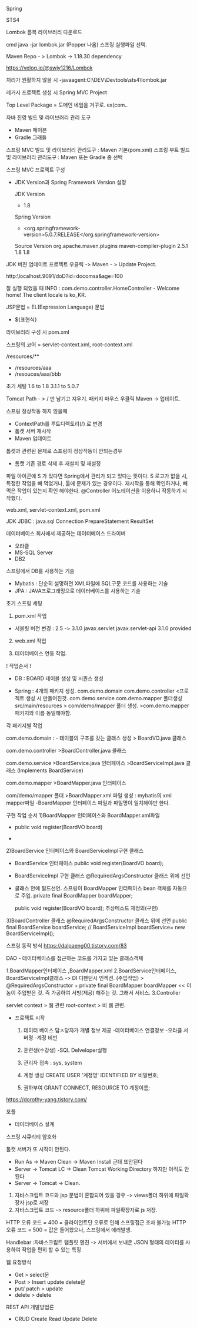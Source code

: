 Spring

  STS4 

  Lombok
  롬복 라이브러리 다운로드

  cmd java -jar lombok.jar
  (Pepper 나옴)
  스프링 실행파일 선택.

  Maven Repo - > Lombok -> 1.18.30 dependency

  https://velog.io/@swjy1216/Lombok

  처리가 원활하지 않을 시
  -javaagent:C:\DEV\Devtools\sts4\lombok.jar

  레거시 프로젝트 생성 시  Spring MVC Project

  Top Level Package = 도메인 네임을 거꾸로. ex(com.*.*

자바 진영
빌드 및 라이브러리 관리 도구
  - Maven 메이븐
  - Gradle 그래들 

스프링 MVC
  빌드 및 라이브러리 관리도구 : Maven 기본(pom.xml)
스프링 부트
  빌드 및 라이브러리 관리도구 : Maven 또는 Gradle 중 선택

스프링 MVC 프로젝트 구성
  - JDK Version과 Spring Framework Version 설정

    JDK Version
    - <java-version>1.8</java-version> 

    Spring Version
	  - <org.springframework-version>5.0.7.RELEASE</org.springframework-version>

    Source Version
    <groupId>org.apache.maven.plugins</groupId>
                <artifactId>maven-compiler-plugin</artifactId>
                <version>2.5.1</version>
                <configuration>
                    <source>1.8</source>
                    <target>1.8</target>

  JDK 버젼 업데이트
  프로젝트 우클릭 -> Maven - > Update Project.

  http:\\localhost.9091/doD?id=docomsa&age=100

잘 실행 되었을 때
  INFO : com.demo.controller.HomeController - Welcome home! The client locale is ko_KR.


JSP문법 = EL(Expression Language) 문법
 - ${표현식} 

 

라이브러리 구성 시 pom.xml

스프링의 코어 = servlet-context.xml, root-context.xml

/resources/**
  - /resources/aaa
  - /resouces/aaa/bbb



초기 세팅
1.6 to 1.8
3.1.1 to 5.0.7

Tomcat Path - > / 만 남기고 지우기.
패키지 마우스 우클릭 Maven -> 업데이트. 

스프링 정상작동 하지 않을때
  - ContextPath를 루트디렉토리(/) 로 변경
  - 톰캣 서버 재시작
  - Maven 업데이트

톰캣과 관련된 문제로 스프링이 정상작동이 안되는경우
  - 톰캣 기존 경로 삭제 후 재설치 및 재설정

파일 아이콘에 S 가 있다면 Spring에서 관리가 되고 있다는 뜻이다. 
S 로고가 없을 시, 특정한 작업을 빼 먹었거나, 툴에 문제가 있는 경우이다.
재시작을 통해 확인하거나, 빼먹은 작업이 있는지 확인 해야한다.
@Controller 어노테이션을 이용하니 작동하기 시작했다.


web.xml, servlet-context.xml, pom.xml

JDK
  JDBC : java.sql
    Connection
    PrepareStatement
    ResultSet

데이터베이스 회사에서 제공하는 데이터베이스 드라이버
 - 오라클
 - MS-SQL Server
 - DB2

스프링에서 DB를 사용하는 기술
  - Mybatis : 단순히 설명하면 XML파일에 SQL구문 코드를 사용하는 기술
  - JPA : JAVA프로그래밍으로 데이터베이스를 사용하는 기술


초기 스프링 세팅

1. pom.xml 작업
  - 서블릿 버전 변경 : 2.5 -> 3.1.0
    <dependency>
		    <groupId>javax.servlet</groupId>
		    <artifactId>javax.servlet-api</artifactId>
		    <version>3.1.0</version>
		    <scope>provided</scope>
		</dependency>

  2. web.xml 작업
    <web-app xmlns:xsi="http://www.w3.org/2001/XMLSchema-instance"
      xmlns="http://xmlns.jcp.org/xml/ns/javaee"
      xsi:schemaLocation="http://xmlns.jcp.org/xml/ns/javaee http://xmlns.jcp.org/xml/ns/javaee/web-app_3_1.xsd"
      id="WebApp_ID" version="3.1">


3. 데이터베이스 연동 작업.

  ! 작업순서 !
  - DB : BOARD 테이블 생성 및 시퀀스 생성

  - Spring : 4개의 패키지 생성. 
                com.demo.domain
                com.demo.controller <프로젝트 생성 시 만들어진것.
                com.demo.service
                com.demo.mapper
                폴더생성
                src/main/resources > com/demo/mapper 폴더 생성. 
                >com.demo.mapper패키지와 이름 동일해야함.

  각 패키지별 작업

  com.demo.domain  : 
    - 테이블의 구조를 갖는 클래스 생성 
    > BoardVO.java 클래스

  com.demo.controller
    >BoardController.java 클래스

  com.demo.service
    >BoardService.java 인터페이스
    >BoardServiceImpl.java 클래스 (Implements BoardService)

  com.demo.mapper
    >BoardMapper.java 인터페이스
    
  com/demo/mapper 폴더
    >BoardMapper.xml 파일 생성 : mybatis의 xml mapper파일
      -BoardMapper 인터페이스 파일과 파일명이 일치해야만 한다.


구현 작업 순서
1)BoardMapper 인터페이스와 BoardMapper.xml파일
   - public void register(BoardVO board)

   - <insert id="register" parameterType="com.demo.domain.BoardVO">

2)BoardService 인터페이스와 BoardServiceImpl구현 클래스
  - BoardService 인터페이스
    public void register(BoardVO board);
  - BoardServiceImpl 구현 클래스
    @RequiredArgsConstructor 클래스 위에 선언
  - 클래스 안에 필드선언. 스프링이 BoardMapper  인터페이스 bean 객체를 자동으로 주입.
    private final BoardMapper boardMapper;
    
    public void register(BoardVO board); 추상메소드 재정의(구현)

3)BoardController 클래스
  @RequiredArgsConstructor 클래스 위에 선언
  public final BoardService boardService; // BoardServiceImpl boardService= new BoardServiceImpl();

스프링 동작 방식
https://dalpaeng00.tistory.com/83

DAO - 데이터베이스를 접근하는 코드를 가지고 있는 클래스객체


1.BoardMapper인터페이스 ,BoardMapper.xml
2.BoardService인터페이스, BoardServiceImpl클래스 
  -> DI 디펜던시 인젝션. (주입작업) > @RequiredArgsConstructor + private final BoardMapper boardMapper << 이놈이 주입받은 것. 즉 가공하여 서빙(제공) 해주는 것. 그래서 서비스.
3.Controller 



servlet context > 웹 관련
root-context > 비 웹 관련.


- 프로젝트 시작
  1) 데이터 베이스 담ㅈ당자가 개별 정보 제공
    -데이터베이스 연결정보
    -오라클 서버명
    -계정 비번

  2) 훈련생(수강생)
    -SQL Delveloper실행
    1) 관리자 접속 : sys, system
    2) 계정 생성
      CREATE USER '계정명' IDENTIFIED BY 비밀번호;
    3) 권하부여
      GRANT CONNECT, RESOURCE TO 계정이름;


https://dorothy-yang.tistory.com/

포폴 
  - 데이터베이스 설계

스프링 시큐리티
암호화

톰캣 서버가 또 시작이 안된다.
  - Run As -> Maven Clean -> Maven Install
근데 또안된다
  - Server -> Tomcat LC -> Clean Tomcat Working Directory
하지만 아직도 안된다
  - Server -> Tomcat -> Clean.

1) 자바스크립트 코드와 jsp 문법이 혼합되어 있을 경우
  -> views폴더 하위에 파일확장자 jsp로 저장
2) 자바스크립트 코드
  -> resource폴더 하위에 파일확장자로 js 저장.

HTTP 오류 코드 = 400 = 클라이언트단 오류로 인해 스프링접근 조차 불가능
HTTP 오류 코드 = 500 = 값은 들어왔으나, 스프링에서 에러발생.

Handlebar :자바스크립트 탬플릿 엔진
-> 서버에서 보내온 JSON 형태의 데이터를 사용하여 작업을 편히 할 수 있는 특징

웹 요청방식
- Get > select문
- Post > Insert update delete문
- put/ patch > update
- delete > delete

REST API 개발방법론
- CRUD
  Create
  Read
  Update
  Delete